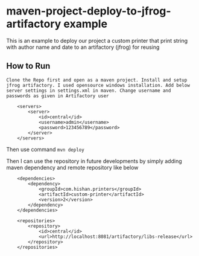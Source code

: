 # maven-project-deploy-to-jfrog-artifactory example


This is an example to deploy our project a custom printer that print string with author name and date to an artifactory (jfrog) for reusing

## How to Run
``Clone the Repo first and open as a maven project. Install and setup jfrog artifactory. I used opensource windows installation. Add below server settings in settings.xml in maven. Change username and passwords as given in Artifactory user``

        <servers>
            <server>
    	        <id>central</id>
    	        <username>admin</username>
    	        <password>123456789</password>
    	    </server>
        </servers>

Then use command ``mvn deploy``

Then I can use the repository in future developments by simply adding maven dependency and remote repository like below

        <dependencies>
            <dependency>
                <groupId>com.hishan.printers</groupId>
                <artifactId>custom-printer</artifactId>
                <version>2</version>
            </dependency>
        </dependencies>
        
        <repositories>
            <repository>
                <id>central</id>
                <url>http://localhost:8081/artifactory/libs-release</url>
            </repository>
        </repositories>